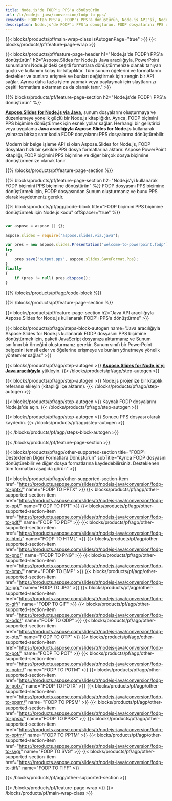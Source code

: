```yaml
---
title: Node.js'de FODP'ı PPS'a dönüştürün
url: /tr/nodejs-java/conversion/fodp-to-pps/
keywords: FODP'tan PPS'a, FODP'ı PPS'a dönüştürün, Node.js API'si, Node.js Kitaplığı, FODP, PPS
description: Node.js'de FODP'ı PPS'a dönüştürün. FODP dosyalarını PPS dosyalara dönüştürmek için Node.js kitaplık API'sini kullanın
---
```


{{< blocks/products/pf/main-wrap-class isAutogenPage="true" >}}
{{< blocks/products/pf/feature-page-wrap >}}

{{< blocks/products/pf/feature-page-header h1="Node.js'de FODP'ı PPS'a dönüştürün" h2="Aspose.Slides for Node.js Java aracılığıyla, PowerPoint sunumlarını Node.js'deki çeşitli formatlara dönüştürmenize olanak tanıyan güçlü ve kullanımı kolay bir kitaplıktır. Tüm sunum öğelerini ve formatlarını destekler ve bunlara erişmek ve bunları değiştirmek için zengin bir API sağlar. Ayrıca daha fazla işlem yapmak veya paylaşmak için slaytlarınızı çeşitli formatlara aktarmanıza da olanak tanır." >}}

{{% blocks/products/pf/feature-page-section h2="Node.js'de FODP'ı PPS'a dönüştürün" %}}

[**Aspose.Slides for Node.js via Java**](https://products.aspose.com/slides/tr/nodejs-java/), sunum dosyalarını oluşturmaya ve düzenlemeye yönelik güçlü bir Node.js kitaplığıdır. Ayrıca, FODP biçimini PPS biçimine dönüştürmek için esnek yollar sağlar. Herhangi bir geliştirici veya uygulama **Java aracılığıyla Aspose.Slides for Node.js** kullanarak yalnızca birkaç satır kodla FODP dosyalarını PPS dosyalarına dönüştürebilir.

Modern bir belge işleme API'si olan Aspose.Slides for Node.js, FODP dosyaları hızlı bir şekilde PPS dosya formatlarına aktarır. Aspose PowerPoint kitaplığı, FODP biçimini PPS biçimine ve diğer birçok dosya biçimine dönüştürmenize olanak tanır

{{% /blocks/products/pf/feature-page-section %}}

{{% blocks/products/pf/feature-page-section  h2="Node.js'yi kullanarak FODP biçimini PPS biçimine dönüştürün" %}}
FODP dosyasını PPS biçimine dönüştürmek için, FODP dosyasından Sunum oluşturmanız ve bunu PPS olarak kaydetmeniz gerekir.

{{% blocks/products/pf/agp/code-block title="FODP biçimini PPS biçimine dönüştürmek için Node.js kodu" offSpacer="true" %}}

```javascript

var aspose = aspose || {};

aspose.slides = require("aspose.slides.via.java");

var pres = new aspose.slides.Presentation("welcome-to-powerpoint.fodp");
try
{
    pres.save("output.pps", aspose.slides.SaveFormat.Pps);
}
finally
{
    if (pres != null) pres.dispose();
}
```


{{% /blocks/products/pf/agp/code-block %}}

{{% /blocks/products/pf/feature-page-section %}}

{{< blocks/products/pf/feature-page-section  h2="Java API aracılığıyla Aspose.Slides for Node.js kullanarak FODP'ı PPS'a dönüştürme" >}}

{{< blocks/products/pf/agp/steps-block-autogen name="Java aracılığıyla Aspose.Slides for Node.js kullanarak FODP dosyasını PPS biçimine dönüştürmek için, paketi JavaScript dosyanıza aktarmanız ve Sunum sınıfının bir örneğini oluşturmanız gerekir. Sunum sınıfı bir PowerPoint belgesini temsil eder ve öğelerine erişmeye ve bunları yönetmeye yönelik yöntemler sağlar." >}}

{{< blocks/products/pf/agp/step-autogen >}}
[**Aspose.Slides for Node.js'yi Java aracılığıyla**](https://products.aspose.com/slides/tr/nodejs-java/) yükleyin.
{{< /blocks/products/pf/agp/step-autogen >}}

{{< blocks/products/pf/agp/step-autogen >}}
Node.js projenize bir kitaplık referansı ekleyin (kitaplığı içe aktarın).
{{< /blocks/products/pf/agp/step-autogen >}}

{{< blocks/products/pf/agp/step-autogen >}}
Kaynak FODP dosyalarını Node.js'de açın.
{{< /blocks/products/pf/agp/step-autogen >}}

{{< blocks/products/pf/agp/step-autogen >}}
Sonucu PPS dosyası olarak kaydedin.
{{< /blocks/products/pf/agp/step-autogen >}}

{{< /blocks/products/pf/agp/steps-block-autogen >}}

{{< /blocks/products/pf/feature-page-section >}}

{{< blocks/products/pf/agp/other-supported-section title="FODP'ı Desteklenen Diğer Formatlara Dönüştürün" subTitle="Ayrıca FODP dosyasını dönüştürebilir ve diğer dosya formatlarına kaydedebilirsiniz. Desteklenen tüm formatları aşağıda görün" >}}

{{< blocks/products/pf/agp/other-supported-section-item href="https://products.aspose.com/slides/tr/nodejs-java/conversion/fodp-to-pptx/" name="FODP TO PPTX" >}}
{{< blocks/products/pf/agp/other-supported-section-item href="https://products.aspose.com/slides/tr/nodejs-java/conversion/fodp-to-ppt/" name="FODP TO PPT" >}}
{{< blocks/products/pf/agp/other-supported-section-item href="https://products.aspose.com/slides/tr/nodejs-java/conversion/fodp-to-pdf/" name="FODP TO PDF" >}}
{{< blocks/products/pf/agp/other-supported-section-item href="https://products.aspose.com/slides/tr/nodejs-java/conversion/fodp-to-html/" name="FODP TO HTML" >}}
{{< blocks/products/pf/agp/other-supported-section-item href="https://products.aspose.com/slides/tr/nodejs-java/conversion/fodp-to-png/" name="FODP TO PNG" >}}
{{< blocks/products/pf/agp/other-supported-section-item href="https://products.aspose.com/slides/tr/nodejs-java/conversion/fodp-to-bmp/" name="FODP TO BMP" >}}
{{< blocks/products/pf/agp/other-supported-section-item href="https://products.aspose.com/slides/tr/nodejs-java/conversion/fodp-to-jpg/" name="FODP TO JPG" >}}
{{< blocks/products/pf/agp/other-supported-section-item href="https://products.aspose.com/slides/tr/nodejs-java/conversion/fodp-to-gif/" name="FODP TO GIF" >}}
{{< blocks/products/pf/agp/other-supported-section-item href="https://products.aspose.com/slides/tr/nodejs-java/conversion/fodp-to-odp/" name="FODP TO ODP" >}}
{{< blocks/products/pf/agp/other-supported-section-item href="https://products.aspose.com/slides/tr/nodejs-java/conversion/fodp-to-otp/" name="FODP TO OTP" >}}
{{< blocks/products/pf/agp/other-supported-section-item href="https://products.aspose.com/slides/tr/nodejs-java/conversion/fodp-to-pot/" name="FODP TO POT" >}}
{{< blocks/products/pf/agp/other-supported-section-item href="https://products.aspose.com/slides/tr/nodejs-java/conversion/fodp-to-potm/" name="FODP TO POTM" >}}
{{< blocks/products/pf/agp/other-supported-section-item href="https://products.aspose.com/slides/tr/nodejs-java/conversion/fodp-to-potx/" name="FODP TO POTX" >}}
{{< blocks/products/pf/agp/other-supported-section-item href="https://products.aspose.com/slides/tr/nodejs-java/conversion/fodp-to-ppsm/" name="FODP TO PPSM" >}}
{{< blocks/products/pf/agp/other-supported-section-item href="https://products.aspose.com/slides/tr/nodejs-java/conversion/fodp-to-ppsx/" name="FODP TO PPSX" >}}
{{< blocks/products/pf/agp/other-supported-section-item href="https://products.aspose.com/slides/tr/nodejs-java/conversion/fodp-to-pptm/" name="FODP TO PPTM" >}}
{{< blocks/products/pf/agp/other-supported-section-item href="https://products.aspose.com/slides/tr/nodejs-java/conversion/fodp-to-svg/" name="FODP TO SVG" >}}
{{< blocks/products/pf/agp/other-supported-section-item href="https://products.aspose.com/slides/tr/nodejs-java/conversion/fodp-to-tiff/" name="FODP TO TIFF" >}}


{{< /blocks/products/pf/agp/other-supported-section >}}

{{< /blocks/products/pf/feature-page-wrap >}}
{{< /blocks/products/pf/main-wrap-class >}}